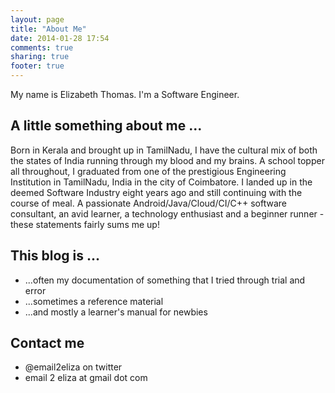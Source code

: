 ```yaml
---
layout: page
title: "About Me"
date: 2014-01-28 17:54
comments: true
sharing: true
footer: true
---
```

My name is Elizabeth Thomas. I'm a Software Engineer.

A little something about me ...
-------------------------------
Born in Kerala and brought up in TamilNadu, I have the cultural mix of both the states of India running through my blood and my brains. A school topper all throughout, I graduated from one of the prestigious Engineering Institution in TamilNadu, India in the city of Coimbatore. I landed up in the deemed Software Industry eight years ago and still continuing with the course of meal. A passionate Android/Java/Cloud/CI/C++ software consultant, an avid learner, a technology enthusiast and a beginner runner - these statements fairly sums me up!

This blog is ...
----------------
  - ...often my documentation of something that I tried through trial and error
  - ...sometimes a reference material 
  - ...and mostly a learner's manual for newbies

Contact me 
-----------
  - @email2eliza on twitter
  - email 2 eliza at gmail dot com




